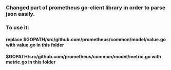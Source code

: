 ### Changed part of prometheus go-client library in order to parse json easily.

### To use it:  
#### replace $GOPATH/src/github.com/prometheus/common/model/value.go with value.go in this folder  

#### $GOPATH/src/github.com/prometheus/common/model/metric.go with metric.go in this folder